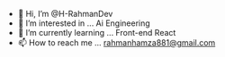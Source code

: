 - 👋 Hi, I’m @H-RahmanDev
- 👀 I’m interested in ... Ai Engineering
- 🌱 I’m currently learning ... Front-end React
- 📫 How to reach me ... rahmanhamza881@gmail.com

<!---
H-RahmanDev/H-RahmanDev is a ✨ special ✨ repository because its `README.md` (this file) appears on your GitHub profile.
You can click the Preview link to take a look at your changes.
--->
